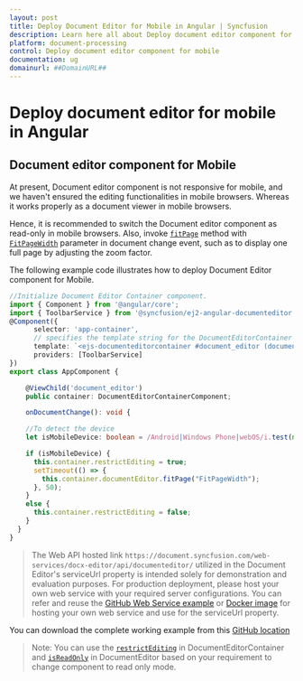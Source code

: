 ```yaml
---
layout: post
title: Deploy Document Editor for Mobile in Angular | Syncfusion
description: Learn here all about Deploy document editor component for mobile in Syncfusion Angular Document editor component of Syncfusion Essential JS 2 and more.
platform: document-processing
control: Deploy document editor component for mobile 
documentation: ug
domainurl: ##DomainURL##
---
```


# Deploy document editor for mobile in Angular

## Document editor component for Mobile

At present, Document editor component is not responsive for mobile, and we haven't ensured the editing functionalities in mobile browsers. Whereas it works properly as a document viewer in mobile browsers.

Hence, it is recommended to switch the Document editor component as read-only in mobile browsers. Also, invoke [`fitPage`](https://ej2.syncfusion.com/angular/documentation/api/document-editor#fitpage) method with [`FitPageWidth`](https://ej2.syncfusion.com/angular/documentation/api/document-editor/pageFitType/) parameter in document change event, such as to display one full page by adjusting the zoom factor.

The following example code illustrates how to deploy Document Editor component for Mobile.

```typescript
//Initialize Document Editor Container component.
import { Component } from '@angular/core';
import { ToolbarService } from '@syncfusion/ej2-angular-documenteditor';
@Component({
      selector: 'app-container',
      // specifies the template string for the DocumentEditorContainer component
      template: `<ejs-documenteditorcontainer #document_editor (documentChange)="onDocumentChange()" serviceUrl="https://document.syncfusion.com/web-services/docx-editor/api/documenteditor/" height="600px" style="display:block" [enableToolbar]=true> </ejs-documenteditorcontainer>`,
      providers: [ToolbarService]
})
export class AppComponent {

    @ViewChild('document_editor')
    public container: DocumentEditorContainerComponent;

    onDocumentChange(): void {

    //To detect the device
    let isMobileDevice: boolean = /Android|Windows Phone|webOS/i.test(navigator.userAgent);

    if (isMobileDevice) {
      this.container.restrictEditing = true;
      setTimeout(() => {
        this.container.documentEditor.fitPage("FitPageWidth");
      }, 50);
    }
    else {
      this.container.restrictEditing = false;
    }
  }
}
```

> The Web API hosted link `https://document.syncfusion.com/web-services/docx-editor/api/documenteditor/` utilized in the Document Editor's serviceUrl property is intended solely for demonstration and evaluation purposes. For production deployment, please host your own web service with your required server configurations. You can refer and reuse the [GitHub Web Service example](https://github.com/SyncfusionExamples/EJ2-DocumentEditor-WebServices) or [Docker image](https://hub.docker.com/r/syncfusion/word-processor-server) for hosting your own web service and use for the serviceUrl property.

You can download the complete working example from this [GitHub location](https://github.com/SyncfusionExamples/Deploy-Document-Editor-in-Mobile-Friendly-Web-page/)

>Note: You can use the [`restrictEditing`](https://ej2.syncfusion.com/angular/documentation/api/document-editor-container#restrictediting) in DocumentEditorContainer and [`isReadOnly`](https://ej2.syncfusion.com/angular/documentation/api/document-editor#isreadonly) in DocumentEditor based on your requirement to change component to read only mode.
